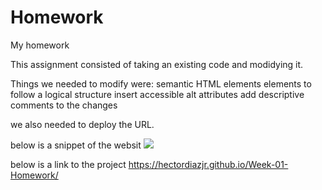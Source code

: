 # Homework
My homework

This assignment consisted of taking an existing code and modidying it.

Things we needed to modify were:
    semantic HTML elements
    elements to follow a logical structure
    insert accessible alt attributes
    add descriptive comments to the changes

we also needed to deploy the URL.

below is a snippet of the websit 
<img src= "assests/images/snip.png">

below is a link to the project
https://hectordiazjr.github.io/Week-01-Homework/